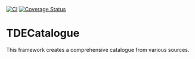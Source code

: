 [![CI](https://github.com/JannisNe/tde_catalogue/actions/workflows/continous_integration.yml/badge.svg)](https://github.com/JannisNe/tde_catalogue/actions/workflows/continous_integration.yml) 
[![Coverage Status](https://coveralls.io/repos/github/JannisNe/tde_catalogue/badge.svg?branch=master)](https://coveralls.io/github/JannisNe/tde_catalogue?branch=master)

# TDECatalogue

This framework creates a comprehensive catalogue from various sources.

